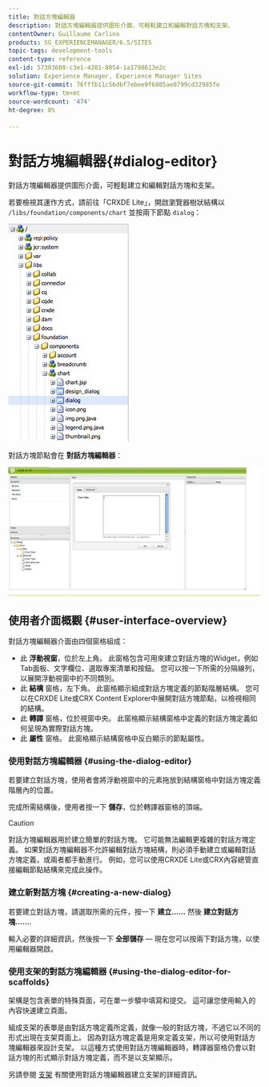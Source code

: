 ```yaml
---
title: 對話方塊編輯器
description: 對話方塊編輯器提供圖形介面，可輕鬆建立和編輯對話方塊和支架。
contentOwner: Guillaume Carlino
products: SG_EXPERIENCEMANAGER/6.5/SITES
topic-tags: development-tools
content-type: reference
exl-id: 57303608-c3e1-4201-8054-1a1798613e2c
solution: Experience Manager, Experience Manager Sites
source-git-commit: 76fffb11c56dbf7ebee9f6805ae0799cd32985fe
workflow-type: tm+mt
source-wordcount: '474'
ht-degree: 0%

---
```


# 對話方塊編輯器{#dialog-editor}

對話方塊編輯器提供圖形介面，可輕鬆建立和編輯對話方塊和支架。

若要檢視其運作方式，請前往「CRXDE Lite」，開啟瀏覽器樹狀結構以 `/libs/foundation/components/chart` 並按兩下節點 `dialog`：

![chlimage_1-247](assets/chlimage_1-247.png)

對話方塊節點會在 **對話方塊編輯器**：

![screen_shot_2012-02-01at25033pm](assets/screen_shot_2012-02-01at25033pm.png)

## 使用者介面概觀 {#user-interface-overview}

對話方塊編輯器介面由四個窗格組成：

* 此 **浮動視窗**，位於左上角。 此窗格包含可用來建立對話方塊的Widget，例如Tab面板、文字欄位、選取專案清單和按鈕。 您可以按一下所需的分隔線列，以展開浮動視窗中的不同類別。
* 此 **結構** 窗格，左下角。 此窗格顯示組成對話方塊定義的節點階層結構。 您可以在CRXDE Lite或CRX Content Explorer中展開對話方塊節點，以檢視相同的結構。
* 此 **轉譯** 窗格，位於視窗中央。 此窗格顯示結構窗格中定義的對話方塊定義如何呈現為實際對話方塊。
* 此 **屬性** 窗格。 此窗格顯示結構窗格中反白顯示的節點屬性。

### 使用對話方塊編輯器 {#using-the-dialog-editor}

若要建立對話方塊，使用者會將浮動視窗中的元素拖放到結構窗格中對話方塊定義階層內的位置。

完成所需結構後，使用者按一下 **儲存**，位於轉譯器窗格的頂端。

>[!CAUTION]
>
>對話方塊編輯器用於建立簡單的對話方塊。 它可能無法編輯更複雜的對話方塊定義。 如果對話方塊編輯器不允許編輯對話方塊結構，則必須手動建立或編輯對話方塊定義，或兩者都手動進行。 例如，您可以使用CRXDE Lite或CRX內容總管直接編輯節點結構來完成此操作。

### 建立新對話方塊 {#creating-a-new-dialog}

若要建立對話方塊，請選取所需的元件，按一下 **建立……** 然後 **建立對話方塊……**.

輸入必要的詳細資訊，然後按一下 **全部儲存**  — 現在您可以按兩下對話方塊，以使用編輯器開啟。

### 使用支架的對話方塊編輯器 {#using-the-dialog-editor-for-scaffolds}

架構是包含表單的特殊頁面，可在單一步驟中填寫和提交。 這可讓您使用輸入的內容快速建立頁面。

組成支架的表單是由對話方塊定義所定義，就像一般的對話方塊，不過它以不同的形式出現在支架頁面上。 因為對話方塊定義是用來定義支架，所以可使用對話方塊編輯器來設計支架。 以這種方式使用對話方塊編輯器時，轉譯器窗格仍會以對話方塊的形式顯示對話方塊定義，而不是以支架顯示。

另請參閱 [支架](/help/sites-authoring/scaffolding.md) 有關使用對話方塊編輯器建立支架的詳細資訊。

